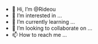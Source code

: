 - 👋 Hi, I’m @Rideou
- 👀 I’m interested in ...
- 🌱 I’m currently learning ...
- 💞️ I’m looking to collaborate on ...
- 📫 How to reach me ...

<!---
Rideou/Rideou is a ✨ special ✨ repository because its `README.md` (this file) appears on your GitHub profile.
You can click the Preview link to take a look at your changes.
--->
